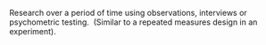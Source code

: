 Research over a period of time using observations, interviews or psychometric testing.  (Similar to a repeated measures design in an experiment).